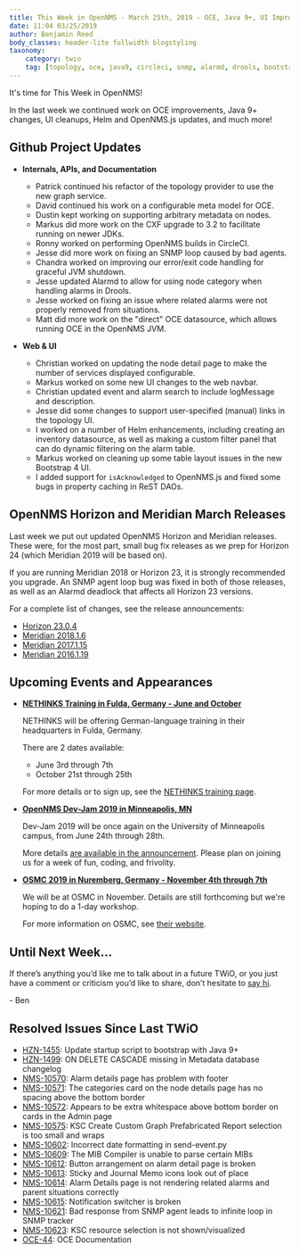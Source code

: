 ```yaml
---
title: This Week in OpenNMS - March 25th, 2019 - OCE, Java 9+, UI Improvements, Helm, and more!
date: 11:04 03/25/2019
author: Benjamin Reed
body_classes: header-lite fullwidth blogstyling
taxonomy:
    category: twio
    tag: [topology, oce, java9, circleci, snmp, alarmd, drools, bootstrap, helm, opennmsjs, nethinks, training, dev-jam, osmc]
---
```


It's time for This Week in OpenNMS!

In the last week we continued work on OCE improvements, Java 9+ changes, UI cleanups, Helm and OpenNMS.js updates, and much more!

<!-- git log --author=bamboo@opennms.org --invert-grep --all --no-merges --color=always --since='2019-03-18 00:00:00' --until='2019-03-25 00:00:00' --format='%Cblue%ai %Cgreen%aN %Creset%s %Cblue(%H)%Cred%d' --author-date-order | sort | less -R -->


## Github Project Updates

* __Internals, APIs, and Documentation__

  * Patrick continued his refactor of the topology provider to use the new graph service.
  * David continued his work on a configurable meta model for OCE.
  * Dustin kept working on supporting arbitrary metadata on nodes.
  * Markus did more work on the CXF upgrade to 3.2 to facilitate running on newer JDKs.
  * Ronny worked on performing OpenNMS builds in CircleCI.
  * Jesse did more work on fixing an SNMP loop caused by bad agents.
  * Chandra worked on improving our error/exit code handling for graceful JVM shutdown.
  * Jesse updated Alarmd to allow for using node category when handling alarms in Drools.
  * Jesse worked on fixing an issue where related alarms were not properly removed from situations.
  * Matt did more work on the "direct" OCE datasource, which allows running OCE in the OpenNMS JVM.

* __Web & UI__

  * Christian worked on updating the node detail page to make the number of services displayed configurable.
  * Markus worked on some new UI changes to the web navbar.
  * Christian updated event and alarm search to include logMessage and description.
  * Jesse did some changes to support user-specified (manual) links in the topology UI.
  * I worked on a number of Helm enhancements, including creating an inventory datasource, as well as making a custom filter panel that can do dynamic filtering on the alarm table.
  * Markus worked on cleaning up some table layout issues in the new Bootstrap 4 UI.
  * I added support for `isAcknowledged` to OpenNMS.js and fixed some bugs in property caching in ReST DAOs.


## OpenNMS Horizon and Meridian March Releases

Last week we put out updated OpenNMS Horizon and Meridian releases.
These were, for the most part, small bug fix releases as we prep for Horizon 24 (which Meridian 2019 will be based on).

If you are running Meridian 2018 or Horizon 23, it is strongly recommended you upgrade.
An SNMP agent loop bug was fixed in both of those releases, as well as an Alarmd deadlock that affects all Horizon 23 versions.

For a complete list of changes, see the release announcements:

* [Horizon 23.0.4](https://www.opennms.org/en/blog/releases/2019-03-21-opennms-horizon-23.0.4)
* [Meridian 2018.1.6](https://www.opennms.com/2019/03/21/opennms-meridian-2018-1-6-released/)
* [Meridian 2017.1.15](https://www.opennms.com/2019/03/21/opennms-meridian-2017-1-15-released/)
* [Meridian 2016.1.19](https://www.opennms.com/2019/03/21/opennms-meridian-2016-1-19-released/)


## Upcoming Events and Appearances

* **[NETHINKS Training in Fulda, Germany - June and October](https://www.nethinks.com/opennms-schulung.html)**

  NETHINKS will be offering German-language training in their headquarters in Fulda, Germany.

  There are 2 dates available:
  * June 3rd through 7th
  * October 21st through 25th

  For more details or to sign up, see the [NETHINKS training page](https://www.nethinks.com/opennms-schulung.html).

* **[OpenNMS Dev-Jam 2019 in Minneapolis, MN](https://opennms.discourse.group/t/devjam-2019-24th-june-until-28th-june-university-of-minnesota)**

  Dev-Jam 2019 will be once again on the University of Minneapolis campus, from June 24th through 28th.

  More details [are available in the announcement](https://opennms.discourse.group/t/devjam-2019-24th-june-until-28th-june-university-of-minnesota).
  Please plan on joining us for a week of fun, coding, and frivolity.

* **[OSMC 2019 in Nuremberg, Germany - November 4th through 7th](https://osmc.de/)**

  We will be at OSMC in November.
  Details are still forthcoming but we're hoping to do a 1-day workshop.

  For more information on OSMC, see [their website](https://osmc.de/).


## Until Next Week…

If there’s anything you’d like me to talk about in a future TWiO, or you just have a comment or criticism you’d like to share, don’t hesitate to [say hi](mailto:twio@opennms.org).

\- Ben

<!--
  https://github.com/OpenNMS/twio-fodder/blob/master/scripts/twio-issues-list.pl
-->

## Resolved Issues Since Last TWiO

* [HZN-1455](https://issues.opennms.org/browse/HZN-1455): Update startup script to bootstrap with Java 9+
* [HZN-1499](https://issues.opennms.org/browse/HZN-1499): ON DELETE CASCADE missing in Metadata database changelog
* [NMS-10570](https://issues.opennms.org/browse/NMS-10570): Alarm details page has problem with footer
* [NMS-10571](https://issues.opennms.org/browse/NMS-10571): The categories card on the node details page has no spacing above the bottom border
* [NMS-10572](https://issues.opennms.org/browse/NMS-10572): Appears to be extra whitespace above bottom border on cards in the Admin page
* [NMS-10575](https://issues.opennms.org/browse/NMS-10575): KSC Create Custom Graph Prefabricated Report selection is too small and wraps
* [NMS-10602](https://issues.opennms.org/browse/NMS-10602): Incorrect date formatting in send-event.py
* [NMS-10609](https://issues.opennms.org/browse/NMS-10609): The MIB Compiler is unable to parse certain MIBs
* [NMS-10612](https://issues.opennms.org/browse/NMS-10612): Button arrangement on alarm detail page is broken
* [NMS-10613](https://issues.opennms.org/browse/NMS-10613): Sticky and Journal Memo icons look out of place
* [NMS-10614](https://issues.opennms.org/browse/NMS-10614): Alarm Details page is not rendering related alarms and parent situations correctly
* [NMS-10615](https://issues.opennms.org/browse/NMS-10615): Notification switcher is broken
* [NMS-10621](https://issues.opennms.org/browse/NMS-10621): Bad response from SNMP agent leads to infinite loop in SNMP tracker
* [NMS-10623](https://issues.opennms.org/browse/NMS-10623): KSC resource selection is not shown/visualized
* [OCE-44](https://issues.opennms.org/browse/OCE-44): OCE Documentation

